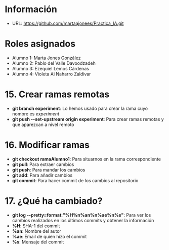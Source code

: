 # Información
- URL: https://github.com/martaajonees/Practica_IA.git

# Roles asignados
- Alumno 1: Marta Jones González
- Alumno 2: Pablo del Valle Davoodzadeh
- Alumno 3: Ezequiel Lemos Cárdenas
- Alumno 4: Violeta Ai Naharro Zaldivar

# 15. Crear ramas remotas
- **git branch experiment**: Lo hemos usado para crear la rama cuyo nombre es _experiment_
- **git push --set-upstream origin experiment**: Para crear ramas remotas y que aparezcan a nivel remoto

# 16. Modificar ramas
- **git checkout ramaAlumno1**: Para situarnos en la rama correspondiente
- **git pull**: Para extraer cambios
- **git push**: Para mandar los cambios
- **git add**: Para añadir cambios
- **git commit**: Para hacer commit de los cambios al repositorio 

# 17. ¿Qué ha cambiado?
- **git log --pretty=format:"%H%n%an%n%ae%n%s"**: Para ver los cambios realizados en los últimos commits y obtener la información
- **%H**: SHA-1 del commit
- **%an**: Nombre del autor
- **%ae**: Email de quien hizo el commit
- **%s**: Mensaje del commit
